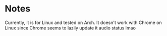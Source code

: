 # Notes
Currently, it is for Linux and tested on Arch.
It doesn't work with Chrome on Linux since Chrome seems to lazily update it audio status lmao
